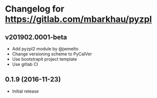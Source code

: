 # Changelog for https://gitlab.com/mbarkhau/pyzpl

## v201902.0001-beta

 - Add pyzpl2 module by @jwmelto
 - Change versioning scheme to PyCalVer
 - Use bootstrapit project template
 - Use gitlab CI

## 0.1.9 (2016-11-23)

 - Initial release

